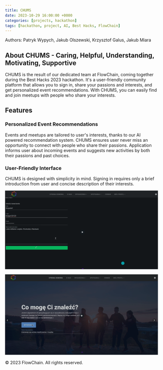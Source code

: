 ```yaml
---
title: CHUMS
date: 2023-10-29 16:00:00 +0000
categories: [projects, hackathon]
tags: [hackathon, project, AI, Best Hacks, FlowChain]
---
```


Authors: Patryk Wypych, Jakub Olszewski, Krzysztof Galus, Jakub Miara

## About CHUMS - Caring, Helpful, Understanding, Motivating, Supportive
CHUMS is the result of our dedicated team at FlowChain, coming together during the Best Hacks 2023 hackathon. It's a user-friendly community platform that allows you to sign in, share your passions and interests, and get personalized event recommendations. With CHUMS, you can easily find and join meetups with people who share your interests.


## Features

### Personalized Event Recommendations

Events and meetups are tailored to user's interests, thanks to our AI powered recommendation system. CHUMS ensures user never miss an opportunity to connect with people who share their passions. Application informs user about incoming events and suggests new activities by both their passions and past choices.

### User-Friendly Interface

CHUMS is designed with simplicity in mind. Signing in requires only a brief introduction from user and concise description of their interests.

![CHUMS Sign Form](/assets/img/chums_ui.png)

![CHUMS Interface](/assets/img/chums_ui2.png)


© 2023 FlowChain. All rights reserved.